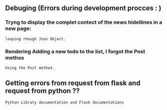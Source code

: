 ## Debuging (Errors during development procces : )

### Tryng to display the complet contect of the news hidellines in a new page:
    looping rhough Json Object.

### Rendering Adding a new todo to the list, I forgot the Post methos
    Using the Post method.

## Getting errors from request from flask and request from python ??
    Python Libraty documentation and Flask documentations